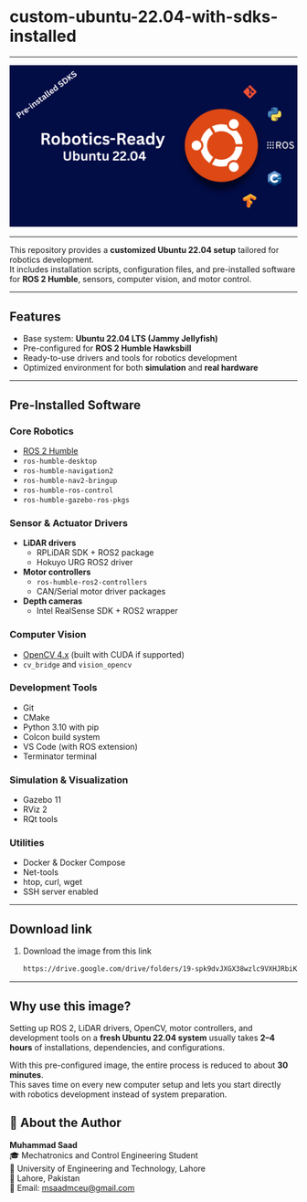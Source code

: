 # custom-ubuntu-22.04-with-sdks-installed

---

<p align="center">
  <img src="ubuntu_header.png" alt="Ubuntu 22.04" />
</p>

---


This repository provides a **customized Ubuntu 22.04 setup** tailored for robotics development.  
It includes installation scripts, configuration files, and pre-installed software for **ROS 2 Humble**, sensors, computer vision, and motor control.  

---

## Features

- Base system: **Ubuntu 22.04 LTS (Jammy Jellyfish)**
- Pre-configured for **ROS 2 Humble Hawksbill**
- Ready-to-use drivers and tools for robotics development
- Optimized environment for both **simulation** and **real hardware**

---

## Pre-Installed Software

### Core Robotics
- [ROS 2 Humble](https://docs.ros.org/en/humble/)
- `ros-humble-desktop`
- `ros-humble-navigation2`
- `ros-humble-nav2-bringup`
- `ros-humble-ros-control`
- `ros-humble-gazebo-ros-pkgs`

### Sensor & Actuator Drivers
- **LiDAR drivers**
  - RPLiDAR SDK + ROS2 package
  - Hokuyo URG ROS2 driver
- **Motor controllers**
  - `ros-humble-ros2-controllers`
  - CAN/Serial motor driver packages
- **Depth cameras**
  - Intel RealSense SDK + ROS2 wrapper

### Computer Vision
- [OpenCV 4.x](https://opencv.org/) (built with CUDA if supported)
- `cv_bridge` and `vision_opencv`

### Development Tools
- Git
- CMake
- Python 3.10 with pip
- Colcon build system
- VS Code (with ROS extension)
- Terminator terminal

### Simulation & Visualization
- Gazebo 11
- RViz 2
- RQt tools

### Utilities
- Docker & Docker Compose
- Net-tools
- htop, curl, wget
- SSH server enabled

---

## Download link

1. Download the image from this link
   ```bash
   https://drive.google.com/drive/folders/19-spk9dvJXGX38wzlc9VXHJRbiKG3tme?usp=sharing

---

## Why use this image?

Setting up ROS 2, LiDAR drivers, OpenCV, motor controllers, and development tools on a **fresh Ubuntu 22.04 system** usually takes **2–4 hours** of installations, dependencies, and configurations.  

With this pre-configured image, the entire process is reduced to about **30 minutes**.  
This saves time on every new computer setup and lets you start directly with robotics development instead of system preparation.


## 👤 About the Author

**Muhammad Saad**  
🎓 Mechatronics and Control Engineering Student  
🏫 University of Engineering and Technology, Lahore  
📍 Lahore, Pakistan  
📧 Email: [msaadmceu@gmail.com](mailto:msaadmceu@gmail.com)

